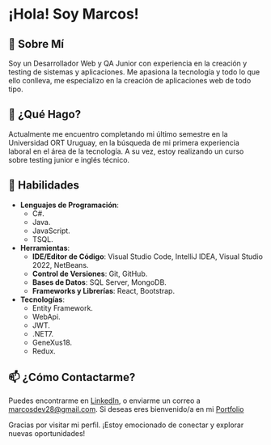 # ¡Hola! Soy Marcos!

## 👋 Sobre Mí

Soy un Desarrollador Web y QA Junior con experiencia en la creación y testing de sistemas y aplicaciones. Me apasiona la tecnología y todo lo que ello conlleva, me especializo en la creación de aplicaciones web de todo tipo. 

## 🚀 ¿Qué Hago?

Actualmente me encuentro completando mi último semestre en la Universidad ORT Uruguay, en la búsqueda de mi primera experiencia laboral en el área de la tecnología. A su vez, estoy realizando un curso sobre testing junior e inglés técnico.

## 🔧 Habilidades

- **Lenguajes de Programación**:
  * C#.
  * Java.
  * JavaScript.
  * TSQL.
- **Herramientas**:
  * **IDE/Editor de Código**: Visual Studio Code, IntelliJ IDEA, Visual Studio 2022, NetBeans.
  * **Control de Versiones**: Git, GitHub.
  * **Bases de Datos**: SQL Server, MongoDB.
  * **Frameworks y Librerías**: React, Bootstrap.
- **Tecnologías**:
  * Entity Framework.
  * WebApi.
  * JWT.
  * .NET7.
  * GeneXus18.
  * Redux.


## 📫 ¿Cómo Contactarme?

Puedes encontrarme en [LinkedIn](https://www.linkedin.com/in/marcos-sandes-ba0544144/), o enviarme un correo a [marcosdev28@gmail.com](mailto:marcosdev28@gmail.com).
Si deseas eres bienvenido/a en mi [Portfolio](https://marcossandes-developer-git-master-marcos-projects-0bb85ef1.vercel.app/)

Gracias por visitar mi perfil. ¡Estoy emocionado de conectar y explorar nuevas oportunidades!
